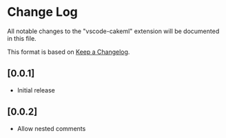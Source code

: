 # Change Log

All notable changes to the "vscode-cakeml" extension will be documented in this file.

This format is based on [Keep a Changelog](http://keepachangelog.com/).

## [0.0.1]
- Initial release

## [0.0.2]
- Allow nested comments